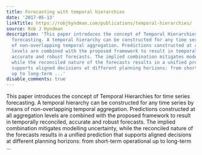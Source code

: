 ```yaml
---
title: Forecasting with temporal hierarchies
date: '2017-05-13'
linkTitle: https://robjhyndman.com/publications/temporal-hierarchies/
source: Rob J Hyndman
description: 'This paper introduces the concept of Temporal Hierarchies for time series
  forecasting. A temporal hierarchy can be constructed for any time series by means
  of non-overlapping temporal aggregation. Predictions constructed at all aggregation
  levels are combined with the proposed framework to result in temporally reconciled,
  accurate and robust forecasts. The implied combination mitigates modelling uncertainty,
  while the reconciled nature of the forecasts results in a unified prediction that
  supports aligned decisions at different planning horizons: from short-term operational
  up to long-term ...'
disable_comments: true
---
```

This paper introduces the concept of Temporal Hierarchies for time series forecasting. A temporal hierarchy can be constructed for any time series by means of non-overlapping temporal aggregation. Predictions constructed at all aggregation levels are combined with the proposed framework to result in temporally reconciled, accurate and robust forecasts. The implied combination mitigates modelling uncertainty, while the reconciled nature of the forecasts results in a unified prediction that supports aligned decisions at different planning horizons: from short-term operational up to long-term ...